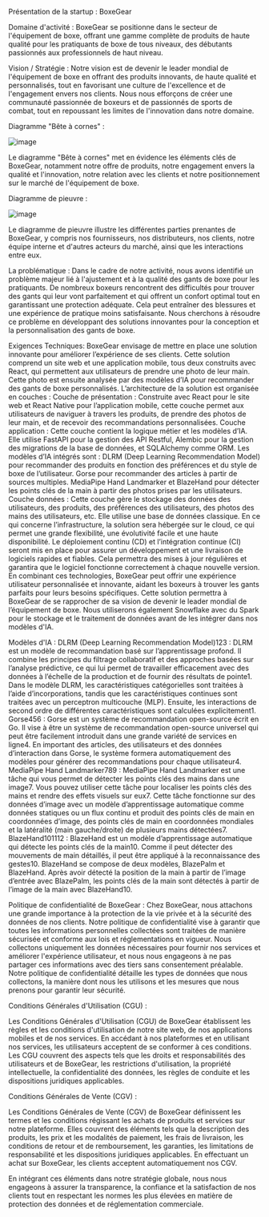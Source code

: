 Présentation de la startup : BoxeGear

Domaine d'activité :
BoxeGear se positionne dans le secteur de l'équipement de boxe, offrant une gamme complète de produits de haute qualité pour les pratiquants de boxe de tous niveaux, 
des débutants passionnés aux professionnels de haut niveau.

Vision / Stratégie :
Notre vision est de devenir le leader mondial de l'équipement de boxe en offrant des produits innovants, de haute qualité et personnalisés, tout en favorisant une culture de l'excellence et 
de l'engagement envers nos clients. Nous nous efforçons de créer une communauté passionnée de boxeurs et de passionnés de sports de combat, tout en repoussant les limites de l'innovation dans notre domaine.

Diagramme "Bête à cornes" :

![image](https://github.com/markosm77/analyse_besoin_boxe/assets/96230455/54897e6c-40f6-4af4-8e66-66545705805c)


Le diagramme "Bête à cornes" met en évidence les éléments clés de BoxeGear, notamment notre offre de produits, notre engagement envers la qualité et l'innovation, 
notre relation avec les clients et notre positionnement sur le marché de l'équipement de boxe.


Diagramme de pieuvre :

![image](https://github.com/markosm77/analyse_besoin_boxe/assets/96230455/6bf3394a-e572-4400-85d8-b3c15b922306)

Le diagramme de pieuvre illustre les différentes parties prenantes de BoxeGear, y compris nos fournisseurs, nos distributeurs, nos clients, notre équipe interne et d'autres acteurs du marché,
ainsi que les interactions entre eux.

La problématique :
Dans le cadre de notre activité, nous avons identifié un problème majeur lié à l'ajustement et à la qualité des gants de boxe pour les pratiquants. 
De nombreux boxeurs rencontrent des difficultés pour trouver des gants qui leur vont parfaitement et qui offrent un confort optimal tout en garantissant une protection adéquate. 
Cela peut entraîner des blessures et une expérience de pratique moins satisfaisante.
Nous cherchons à résoudre ce problème en développant des solutions innovantes pour la conception et la personnalisation des gants de boxe.

Exigences Techniques:
BoxeGear envisage de mettre en place une solution innovante pour améliorer l’expérience de ses clients. Cette solution comprend un site web et une application mobile, tous deux construits avec React, qui permettent aux utilisateurs de prendre une photo de leur main. Cette photo est ensuite analysée par des modèles d’IA pour recommander des gants de boxe personnalisés.
L’architecture de la solution est organisée en couches :
Couche de présentation : Construite avec React pour le site web et React Native pour l’application mobile, cette couche permet aux utilisateurs de naviguer à travers les produits, de prendre des photos de leur main, et de recevoir des recommandations personnalisées.
Couche application : Cette couche contient la logique métier et les modèles d’IA. Elle utilise FastAPI pour la gestion des API Restful, Alembic pour la gestion des migrations de la base de données, et SQLAlchemy comme ORM. Les modèles d’IA intégrés sont :
DLRM (Deep Learning Recommendation Model) pour recommander des produits en fonction des préférences et du style de boxe de l’utilisateur.
Gorse pour recommander des articles à partir de sources multiples.
MediaPipe Hand Landmarker et BlazeHand pour détecter les points clés de la main à partir des photos prises par les utilisateurs.
Couche données : Cette couche gère le stockage des données des utilisateurs, des produits, des préférences des utilisateurs, des photos des mains des utilisateurs, etc. Elle utilise une base de données classique.
En ce qui concerne l’infrastructure, la solution sera hébergée sur le cloud, ce qui permet une grande flexibilité, une évolutivité facile et une haute disponibilité. Le déploiement continu (CD) et l’intégration continue (CI) seront mis en place pour assurer un développement et une livraison de logiciels rapides et fiables. Cela permettra des mises à jour régulières et garantira que le logiciel fonctionne correctement à chaque nouvelle version.
En combinant ces technologies, BoxeGear peut offrir une expérience utilisateur personnalisée et innovante, aidant les boxeurs à trouver les gants parfaits pour leurs besoins spécifiques. Cette solution permettra à BoxeGear de se rapprocher de sa vision de devenir le leader mondial de l’équipement de boxe.
Nous utiliserons également Snowflake avec du Spark pour le stockage et le traitement de données avant de les intégrer dans nos modèles d'IA.

Modèles d'IA : 
DLRM (Deep Learning Recommendation Model)123 : DLRM est un modèle de recommandation basé sur l’apprentissage profond. Il combine les principes du filtrage collaboratif et des approches basées sur l’analyse prédictive, ce qui lui permet de travailler efficacement avec des données à l’échelle de la production et de fournir des résultats de pointe1. Dans le modèle DLRM, les caractéristiques catégorielles sont traitées à l’aide d’incorporations, tandis que les caractéristiques continues sont traitées avec un perceptron multicouche (MLP). Ensuite, les interactions de second ordre de différentes caractéristiques sont calculées explicitement1.
Gorse456 : Gorse est un système de recommandation open-source écrit en Go. Il vise à être un système de recommandation open-source universel qui peut être facilement introduit dans une grande variété de services en ligne4. En important des articles, des utilisateurs et des données d’interaction dans Gorse, le système formera automatiquement des modèles pour générer des recommandations pour chaque utilisateur4.
MediaPipe Hand Landmarker789 : MediaPipe Hand Landmarker est une tâche qui vous permet de détecter les points clés des mains dans une image7. Vous pouvez utiliser cette tâche pour localiser les points clés des mains et rendre des effets visuels sur eux7. Cette tâche fonctionne sur des données d’image avec un modèle d’apprentissage automatique comme données statiques ou un flux continu et produit des points clés de main en coordonnées d’image, des points clés de main en coordonnées mondiales et la latéralité (main gauche/droite) de plusieurs mains détectées7.
BlazeHand101112 : BlazeHand est un modèle d’apprentissage automatique qui détecte les points clés de la main10. Comme il peut détecter des mouvements de main détaillés, il peut être appliqué à la reconnaissance des gestes10. BlazeHand se compose de deux modèles, BlazePalm et BlazeHand. Après avoir détecté la position de la main à partir de l’image d’entrée avec BlazePalm, les points clés de la main sont détectés à partir de l’image de la main avec BlazeHand10.

Politique de confidentialité de BoxeGear :
Chez BoxeGear, nous attachons une grande importance à la protection de la vie privée et à la sécurité des données de nos clients. 
Notre politique de confidentialité vise à garantir que toutes les informations personnelles collectées sont traitées de manière sécurisée et conforme aux lois et
réglementations en vigueur. Nous collectons uniquement les données nécessaires pour fournir nos services et améliorer l'expérience utilisateur, et nous nous
engageons à ne pas partager ces informations avec des tiers sans consentement préalable. Notre politique de confidentialité détaille les types de données que 
nous collectons, la manière dont nous les utilisons et les mesures que nous prenons pour garantir leur sécurité.

Conditions Générales d'Utilisation (CGU) :

Les Conditions Générales d'Utilisation (CGU) de BoxeGear établissent les règles et les conditions d'utilisation de notre site web, 
de nos applications mobiles et de nos services. En accédant à nos plateformes et en utilisant nos services, les utilisateurs acceptent de se conformer à ces conditions. 
Les CGU couvrent des aspects tels que les droits et responsabilités des utilisateurs et de BoxeGear, les restrictions d'utilisation, 
la propriété intellectuelle, la confidentialité des données, les règles de conduite et les dispositions juridiques applicables.

Conditions Générales de Vente (CGV) :

Les Conditions Générales de Vente (CGV) de BoxeGear définissent les termes et les conditions régissant les achats de produits et services sur notre plateforme.
Elles couvrent des éléments tels que la description des produits, les prix et les modalités de paiement, les frais de livraison, 
les conditions de retour et de remboursement, les garanties, les limitations de responsabilité et les dispositions juridiques applicables. 
En effectuant un achat sur BoxeGear, les clients acceptent automatiquement nos CGV.

En intégrant ces éléments dans notre stratégie globale, nous nous engageons à assurer la transparence, la confiance et la satisfaction de nos clients
tout en respectant les normes les plus élevées en matière de protection des données et de réglementation commerciale.

